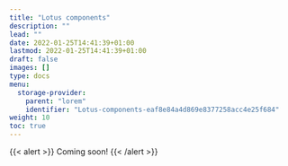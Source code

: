 ```yaml
---
title: "Lotus components"
description: ""
lead: ""
date: 2022-01-25T14:41:39+01:00
lastmod: 2022-01-25T14:41:39+01:00
draft: false
images: []
type: docs
menu:
  storage-provider:
    parent: "lorem"
    identifier: "Lotus-components-eaf8e84a4d869e8377258acc4e25f684"
weight: 10
toc: true
---
```


{{< alert  >}}
Coming soon!
{{< /alert >}}
